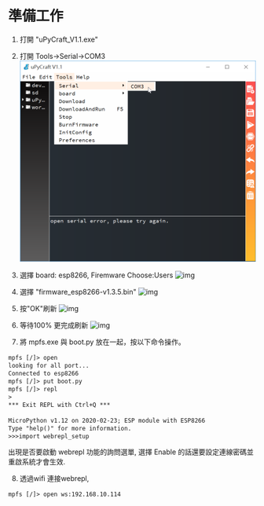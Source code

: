 # 準備工作

1. 打開 "uPyCraft_V1.1.exe"

2. 打開 Tools->Serial->COM3
![img](img\1.png)

3. 選擇 board: esp8266, Firemware Choose:Users
![img](\img\2.png)

4. 選擇 "firmware_esp8266-v1.3.5.bin"
![img](\img\3.png)

5. 按"OK"刷新
![img](\img\4.png)

6. 等待100% 更完成刷新
![img](\img\5.png)

7. 將 mpfs.exe 與 boot.py 放在一起，按以下命令操作。
```
mpfs [/]> open
looking for all port...
Connected to esp8266
mpfs [/]> put boot.py
mpfs [/]> repl
>
*** Exit REPL with Ctrl+Q ***

MicroPython v1.12 on 2020-02-23; ESP module with ESP8266
Type "help()" for more information.
>>>import webrepl_setup
```
出現是否要啟動 webrepl 功能的詢問選單, 選擇 Enable 的話還要設定連線密碼並重啟系統才會生效. 

8. 透過wifi 連接webrepl,
````
mpfs [/]> open ws:192.168.10.114
````


